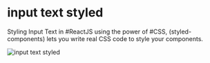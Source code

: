# input text styled

Styling Input Text in #ReactJS using the power of #CSS, (styled-components) lets you write real CSS code to style your components.


![input text styled](https://user-images.githubusercontent.com/98027423/162473044-5a7a329a-cf16-4298-8491-63f3ed38125e.gif)
